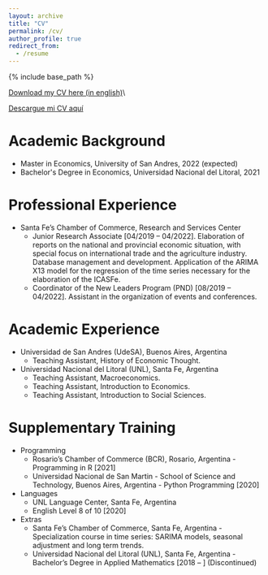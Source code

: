 ```yaml
---
layout: archive
title: "CV"
permalink: /cv/
author_profile: true
redirect_from:
  - /resume
---
```


{% include base_path %}

[Download my CV here (in english)](http://francoriottini.github.io/files/CV_Riottini_Franco_English.pdf)\\


[Descargue mi CV aquí](http://francoriottini.github.io/files/CV_Riottini_Depetris.pdf)

Academic Background
======
* Master in Economics, University of San Andres, 2022 (expected)
* Bachelor's Degree in Economics, Universidad Nacional del Litoral, 2021

Professional Experience
======
* Santa Fe’s Chamber of Commerce, Research and Services Center
  * Junior Research Associate [04/2019 – 04/2022]. Elaboration of reports on the national and provincial economic situation, with special focus on international trade and the agriculture industry. Database management and development. Application of the ARIMA X13 model for the regression of the time series necessary for the elaboration of the ICASFe.
  * Coordinator of the New Leaders Program (PND) [08/2019 – 04/2022]. Assistant in the organization of events and conferences.
  
Academic Experience
======
* Universidad de San Andres (UdeSA), Buenos Aires, Argentina
  * Teaching Assistant, History of Economic Thought.
* Universidad Nacional del Litoral (UNL), Santa Fe, Argentina
  * Teaching Assistant, Macroeconomics.
  * Teaching Assistant, Introduction to Economics.
  * Teaching Assistant, Introduction to Social Sciences.

Supplementary Training
======
* Programming
  * Rosario’s Chamber of Commerce (BCR), Rosario, Argentina - Programming in R [2021]
  * Universidad Nacional de San Martin - School of Science and Technology, Buenos Aires, Argentina - Python Programming [2020]
* Languages
  * UNL Language Center, Santa Fe, Argentina
  * English Level 8 of 10 [2020]
* Extras
  * Santa Fe’s Chamber of Commerce, Santa Fe, Argentina - Specialization course in time series: SARIMA models, seasonal adjustment and long term trends.
  * Universidad Nacional del Litoral (UNL), Santa Fe, Argentina - Bachelor’s Degree in Applied Mathematics [2018 – ] (Discontinued)

